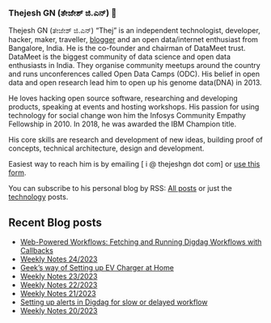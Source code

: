 ### Thejesh GN (ತೇಜೇಶ್ ಜಿ.ಎನ್) 👋

Thejesh GN (ತೇಜೇಶ್ ಜಿ.ಎನ್) “Thej” is an independent technologist, developer, hacker, maker, traveller, [blogger](https://thejeshgn.com/) and an open data/internet enthusiast from Bangalore, India. He is the co-founder and chairman of DataMeet trust. DataMeet is the biggest community of data science and open data enthusiasts in India. They organise community meetups around the country and runs unconferences called Open Data Camps (ODC). His belief in open data and open research lead him to open up his genome data(DNA) in 2013.

He loves hacking open source software, researching and developing products, speaking at events and hosting workshops. His passion for using technology for social change won him the Infosys Community Empathy Fellowship in 2010. In 2018, he was awarded the IBM Champion title.

His core skills are research and development of new ideas, building proof of concepts, technical architecture, design and development.

Easiest way to reach him is by emailing [ i @ thejeshgn dot com] or [use this form](https://thejeshgn.com/contact/).

You can subscribe to his personal blog by RSS: [All posts](https://feeds.thejeshgn.com/thejeshgn) or just the [technology](https://feeds.thejeshgn.com/technology) posts.

## Recent Blog posts
<!-- BLOG-POST-LIST:START -->
- [Web-Powered Workflows: Fetching and Running Digdag Workflows with Callbacks](https://thejeshgn.com/2023/06/20/web-powered-workflows-fetching-and-running-digdag-workflows-with-callbacks/)
- [Weekly Notes 24/2023](https://thejeshgn.com/2023/06/16/weekly-notes-24-2023/)
- [Geek’s way of Setting up EV Charger at Home](https://thejeshgn.com/2023/06/14/geeks-way-of-setting-up-ev-charger-at-home/)
- [Weekly Notes 23/2023](https://thejeshgn.com/2023/06/09/weekly-notes-23-2023/)
- [Weekly Notes 22/2023](https://thejeshgn.com/2023/06/02/weekly-notes-22-2023/)
- [Weekly Notes 21/2023](https://thejeshgn.com/2023/05/26/weekly-notes-21-2023/)
- [Setting up alerts in Digdag for slow or delayed workflow](https://thejeshgn.com/2023/05/23/setting-up-alerts-in-digdag-for-slow-or-delayed-workflow/)
- [Weekly Notes 20/2023](https://thejeshgn.com/2023/05/19/weekly-notes-20-2023/)
<!-- BLOG-POST-LIST:END -->
